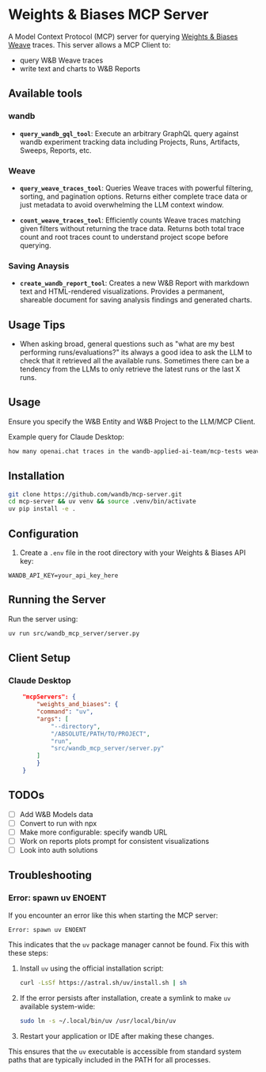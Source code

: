 # Weights & Biases MCP Server

A Model Context Protocol (MCP) server for querying [Weights & Biases Weave](https://weave-docs.wandb.ai/) traces. This server allows a MCP Client to:

- query W&B Weave traces
- write text and charts to W&B Reports

## Available tools


### wandb
-  **`query_wandb_gql_tool`**: Execute an arbitrary GraphQL query against wandb experiment tracking data including Projects, Runs, Artifacts, Sweeps, Reports, etc.
  
### Weave
- **`query_weave_traces_tool`**: Queries Weave traces with powerful filtering, sorting, and pagination options.
  Returns either complete trace data or just metadata to avoid overwhelming the LLM context window.

- **`count_weave_traces_tool`**: Efficiently counts Weave traces matching given filters without returning the trace data.
  Returns both total trace count and root traces count to understand project scope before querying.

### Saving Anaysis
- **`create_wandb_report_tool`**: Creates a new W&B Report with markdown text and HTML-rendered visualizations.
  Provides a permanent, shareable document for saving analysis findings and generated charts.

## Usage Tips

- When asking broad, general questions such as "what are my best performing runs/evaluations?" its always a good idea to ask the LLM to check that it retrieved all the available runs. Sometimes there can be a tendency from the LLMs to only retrieve the latest runs or the last X runs.

## Usage

Ensure you specify the W&B Entity and W&B Project to the LLM/MCP Client.

Example query for Claude Desktop:

```markdown
how many openai.chat traces in the wandb-applied-ai-team/mcp-tests weave project? plot the most recent 5 traces over time and save to a report
```

## Installation

```bash
git clone https://github.com/wandb/mcp-server.git
cd mcp-server && uv venv && source .venv/bin/activate
uv pip install -e .
```

## Configuration

1. Create a `.env` file in the root directory with your Weights & Biases API key:
```
WANDB_API_KEY=your_api_key_here
```

## Running the Server

Run the server using:

```bash
uv run src/wandb_mcp_server/server.py
```

## Client Setup

### Claude Desktop

```json
    "mcpServers": {
        "weights_and_biases": {
        "command": "uv",
        "args": [
            "--directory",
            "/ABSOLUTE/PATH/TO/PROJECT",
            "run",
            "src/wandb_mcp_server/server.py"
        ]
        }
    }
```

## TODOs

- [ ] Add W&B Models data
- [ ] Convert to run with npx
- [ ] Make more configurable: specify wandb URL
- [ ] Work on reports plots prompt for consistent visualizations
- [ ] Look into auth solutions

## Troubleshooting

### Error: spawn uv ENOENT

If you encounter an error like this when starting the MCP server:
```
Error: spawn uv ENOENT
```

This indicates that the `uv` package manager cannot be found. Fix this with these steps:

1. Install `uv` using the official installation script:
   ```bash
   curl -LsSf https://astral.sh/uv/install.sh | sh
   ```

2. If the error persists after installation, create a symlink to make `uv` available system-wide:
   ```bash
   sudo ln -s ~/.local/bin/uv /usr/local/bin/uv
   ```

3. Restart your application or IDE after making these changes.

This ensures that the `uv` executable is accessible from standard system paths that are typically included in the PATH for all processes.
